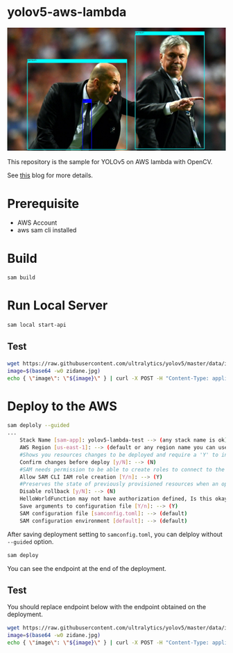 # yolov5-aws-lambda

![zidane](assets/predicted.jpg)

This repository is the sample for YOLOv5 on AWS lambda with OpenCV.

See [this](https://i7y.org/en/how-to-use-yolov5-on-aws-lambda/) blog for more details.

# Prerequisite

- AWS Account
- aws sam cli installed

# Build

```bash
sam build
```

# Run Local Server

```bash
sam local start-api
```

## Test

```bash
wget https://raw.githubusercontent.com/ultralytics/yolov5/master/data/images/zidane.jpg
image=$(base64 -w0 zidane.jpg)
echo { \"image\": \"${image}\" } | curl -X POST -H "Content-Type: application/json" -d @- http://127.0.0.1:3000/hello | jq -r .image | base64 -d > predicted.jpg
```

# Deploy to the AWS

```bash
sam deploly --guided
...
	Stack Name [sam-app]: yolov5-lambda-test --> (any stack name is ok)
	AWS Region [us-east-1]: --> (default or any region name you can use)
	#Shows you resources changes to be deployed and require a 'Y' to initiate deploy
	Confirm changes before deploy [y/N]: --> (N)
	#SAM needs permission to be able to create roles to connect to the resources in your template
	Allow SAM CLI IAM role creation [Y/n]: --> (Y)
	#Preserves the state of previously provisioned resources when an operation fails
	Disable rollback [y/N]: --> (N)
	HelloWorldFunction may not have authorization defined, Is this okay? [y/N]: --> (Y)
	Save arguments to configuration file [Y/n]: --> (Y)
	SAM configuration file [samconfig.toml]: --> (default)
	SAM configuration environment [default]: --> (default)
```

After saving deployment setting to `samconfig.toml`, you can delploy without `--guided` option.

```bash
sam deploy
```

You can see the endpoint at the end of the deployment.

## Test

You should replace endpoint below with the endpoint obtained on the deployment.

```bash
wget https://raw.githubusercontent.com/ultralytics/yolov5/master/data/images/zidane.jpg
image=$(base64 -w0 zidane.jpg)
echo { \"image\": \"${image}\" } | curl -X POST -H "Content-Type: application/json" -d @-  https://xxxxxxxxxx.execute-api.xxxxxxxx.amazonaws.com/Prod/hello/ | jq -r .image | base64 -d > predicted.jpg
```
